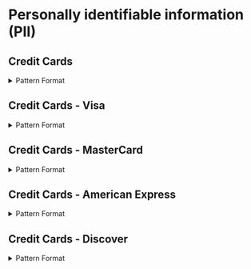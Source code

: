<!-- WARNING: This README is generated automatically
-->
# Personally identifiable information (PII)

## Credit Cards


<details>
<summary>Pattern Format</summary>
<p>

```regex
(4[0-9]{12}(?:[0-9]{3})?|(?:5[1-5][0-9]{2}|222[1-9]|22[3-9][0-9]|2[3-6][0-9]{2}|27[01][0-9]|2720)[0-9]{12}|(34|37)[0-9]{13})
```

**Comments / Notes:**

- Current Version: v0.1
- Only supports Visa, MasterCard, and American Express
</p>
</details>



## Credit Cards - Visa


<details>
<summary>Pattern Format</summary>
<p>

```regex
4[0-9]{12}(?:[0-9]{3})?
```

**Comments / Notes:**

- Current Version: v0.1
</p>
</details>



## Credit Cards - MasterCard


<details>
<summary>Pattern Format</summary>
<p>

```regex
(?:5[1-5][0-9]{2}|222[1-9]|22[3-9][0-9]|2[3-6][0-9]{2}|27[01][0-9]|2720)[0-9]{12}
```

**Comments / Notes:**

- Current Version: v0.1
</p>
</details>



## Credit Cards - American Express


<details>
<summary>Pattern Format</summary>
<p>

```regex
(34|37)[0-9]{13}
```

**Comments / Notes:**

- Current Version: v0.1
</p>
</details>



## Credit Cards - Discover


<details>
<summary>Pattern Format</summary>
<p>

```regex
6(?:011|5[0-9]{2})[0-9]{12}
```

**Comments / Notes:**

- Current Version: v0.1
</p>
</details>

